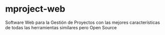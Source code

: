 # mproject-web
Software Web para la Gestión de Proyectos con las mejores características de todas las herramientas similares pero Open Source
